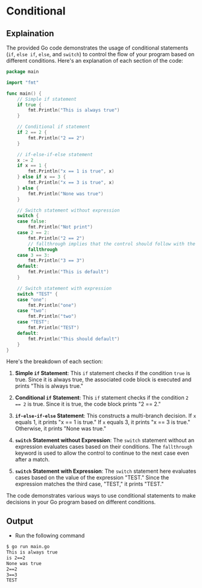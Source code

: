 # Conditional

## Explaination

The provided Go code demonstrates the usage of conditional statements (`if`, `else if`, `else`, and `switch`) to control the flow of your program based on different conditions. Here's an explanation of each section of the code:

```go
package main

import "fmt"

func main() {
    // Simple if statement
    if true {
        fmt.Println("This is always true")
    }

    // Conditional if statement
    if 2 == 2 {
        fmt.Println("2 == 2")
    }

    // if-else-if-else statement
    x := 2
    if x == 1 {
        fmt.Println("x == 1 is true", x)
    } else if x == 3 {
        fmt.Println("x == 3 is true", x)
    } else {
        fmt.Println("None was true")
    }

    // Switch statement without expression
    switch {
    case false:
        fmt.Println("Not print")
    case 2 == 2:
        fmt.Println("2 == 2")
        // fallthrough implies that the control should follow with the next case
        fallthrough
    case 3 == 3:
        fmt.Println("3 == 3")
    default:
        fmt.Println("This is default")
    }

    // Switch statement with expression
    switch "TEST" {
    case "one":
        fmt.Println("one")
    case "two":
        fmt.Println("two")
    case "TEST":
        fmt.Println("TEST")
    default:
        fmt.Println("This should default")
    }
}
```

Here's the breakdown of each section:

1. **Simple `if` Statement**: This `if` statement checks if the condition `true` is true. Since it is always true, the associated code block is executed and prints "This is always true."

2. **Conditional `if` Statement**: This `if` statement checks if the condition `2 == 2` is true. Since it is true, the code block prints "2 == 2."

3. **`if-else-if-else` Statement**: This constructs a multi-branch decision. If `x` equals 1, it prints "x == 1 is true." If `x` equals 3, it prints "x == 3 is true." Otherwise, it prints "None was true."

4. **`switch` Statement without Expression**: The `switch` statement without an expression evaluates cases based on their conditions. The `fallthrough` keyword is used to allow the control to continue to the next case even after a match.

5. **`switch` Statement with Expression**: The `switch` statement here evaluates cases based on the value of the expression "TEST." Since the expression matches the third case, "TEST," it prints "TEST."

The code demonstrates various ways to use conditional statements to make decisions in your Go program based on different conditions.

## Output

- Run the following command

```bash
$ go run main.go
This is always true
is 2==2
None was true
2==2
3==3
TEST
```
